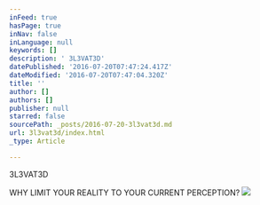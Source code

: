 ```yaml
---
inFeed: true
hasPage: true
inNav: false
inLanguage: null
keywords: []
description: ' 3L3VAT3D'
datePublished: '2016-07-20T07:47:24.417Z'
dateModified: '2016-07-20T07:47:04.320Z'
title: ''
author: []
authors: []
publisher: null
starred: false
sourcePath: _posts/2016-07-20-3l3vat3d.md
url: 3l3vat3d/index.html
_type: Article

---
```

3L3VAT3D

WHY LIMIT YOUR REALITY TO YOUR CURRENT PERCEPTION?
![](https://the-grid-user-content.s3-us-west-2.amazonaws.com/f4dc59e9-f0b3-4341-aa1c-b8f06d06cd8a.jpg)